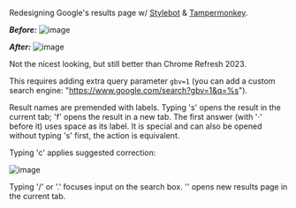 Redesigning Google's results page w/ [Stylebot](https://stylebot.dev/) & [Tampermonkey](https://www.tampermonkey.net/).

***Before:***
![image](https://github.com/vanaigr/google-refresh-2023/assets/65824523/1a741f8c-64e3-4a64-bf74-3c94a2407ae5)

***After:***
![image](https://github.com/vanaigr/google-refresh-2023/assets/65824523/e8bb19ec-2218-4ae2-b03b-a94f5ac74f34)

Not the nicest looking, but still better than Chrome Refresh 2023.

This requires adding extra query parameter `gbv=1` (you can add a custom search engine: "https://www.google.com/search?gbv=1&q=%s").

Result names are premended with labels. Typing 's<label>' opens the result in the current tab; 'f<label>' opens the result in a new tab.
The first answer (with '·' before it) uses space as its label. It is special and can also be opened without typing 's' first, the action is equivalent.

Typing 'c' applies suggested correction:

![image](https://github.com/vanaigr/google-refresh-2023/assets/65824523/8ea03d41-208a-4768-92f6-1280efebed87)

Typing '/' or '.' focuses input on the search box. '<Enter>' opens new results page in the current tab.
